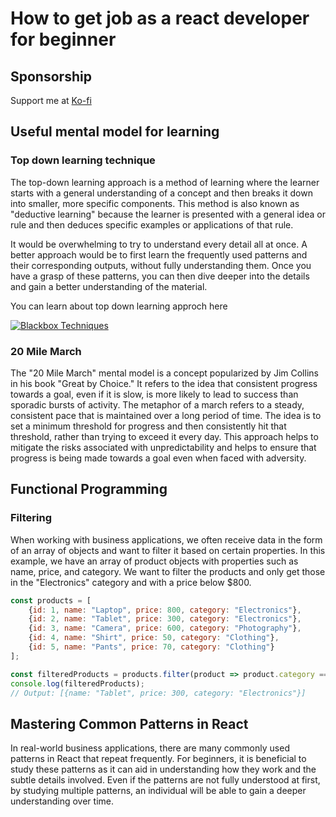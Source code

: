 # How to get job as a react developer for beginner

## Sponsorship

Support me at [Ko-fi](https://ko-fi.com/secretbasex)

## Useful mental model for learning

### Top down learning technique

The top-down learning approach is a method of learning where the learner starts with a general understanding of a concept and then breaks it down into smaller, more specific components. This method is also known as "deductive learning" because the learner is presented with a general idea or rule and then deduces specific examples or applications of that rule.

It would be overwhelming to try to understand every detail all at once. A better approach would be to first learn the frequently used patterns and their corresponding outputs, without fully understanding them. Once you have a grasp of these patterns, you can then dive deeper into the details and gain a better understanding of the material.

You can learn about top down learning approch here

[![Blackbox Techniques](https://img.youtube.com/vi/RDzsrmMl48I/0.jpg)](https://www.youtube.com/watch?v=RDzsrmMl48I)

### 20 Mile March

The "20 Mile March" mental model is a concept popularized by Jim Collins in his book "Great by Choice." It refers to the idea that consistent progress towards a goal, even if it is slow, is more likely to lead to success than sporadic bursts of activity. The metaphor of a march refers to a steady, consistent pace that is maintained over a long period of time. The idea is to set a minimum threshold for progress and then consistently hit that threshold, rather than trying to exceed it every day. This approach helps to mitigate the risks associated with unpredictability and helps to ensure that progress is being made towards a goal even when faced with adversity.

## Functional Programming 

### Filtering

When working with business applications, we often receive data in the form of an array of objects and want to filter it based on certain properties. In this example, we have an array of product objects with properties such as name, price, and category. We want to filter the products and only get those in the "Electronics" category and with a price below $800.

```javascript
const products = [
    {id: 1, name: "Laptop", price: 800, category: "Electronics"},
    {id: 2, name: "Tablet", price: 300, category: "Electronics"},
    {id: 3, name: "Camera", price: 600, category: "Photography"},
    {id: 4, name: "Shirt", price: 50, category: "Clothing"},
    {id: 5, name: "Pants", price: 70, category: "Clothing"}
];

const filteredProducts = products.filter(product => product.category === "Electronics" && product.price < 800);
console.log(filteredProducts); 
// Output: [{name: "Tablet", price: 300, category: "Electronics"}]
```

## Mastering Common Patterns in React
In real-world business applications, there are many commonly used patterns in React that repeat frequently. For beginners, it is beneficial to study these patterns as it can aid in understanding how they work and the subtle details involved. Even if the patterns are not fully understood at first, by studying multiple patterns, an individual will be able to gain a deeper understanding over time.
